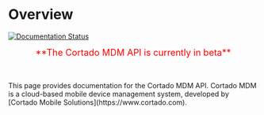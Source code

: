 # Overview

[![Documentation Status](https://readthedocs.org/projects/cortado-mdm-api-documentation/badge/?version=latest)](https://docs.cortado.com/en/latest/?badge=latest)

<p align="center"><font color="red" size="4">**The Cortado MDM API is currently in beta**</font></p><br><br>
This page provides documentation for the Cortado MDM API. Cortado MDM is a cloud-based mobile device management system, developed by [Cortado Mobile Solutions](https://www.cortado.com).

      